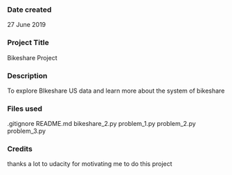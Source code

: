 ### Date created
27 June 2019

### Project Title
Bikeshare Project

### Description
To explore BIkeshare US data and learn more about the system of bikeshare

### Files used
.gitignore README.md bikeshare_2.py problem_1.py problem_2.py problem_3.py

### Credits
thanks a lot to udacity for motivating me to do this project 

